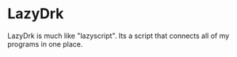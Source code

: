 # LazyDrk
LazyDrk is much like "lazyscript". Its a script that connects all of my programs in one place.
